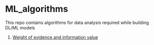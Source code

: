 # ML_algorithms
This repo contains algorithms for data analysis required while building DL/ML models
1. [Weight of evidence and information value ](https://github.com/ShreeshaN/ML_algorithms/blob/master/woe_iv_algorithm/woe_iv_score.md)
